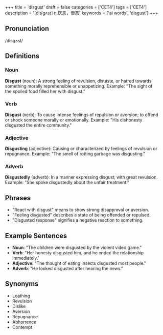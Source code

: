 +++
title = 'disgust'
draft = false
categories = ['CET4']
tags = ['CET4']
description = '[disˈgʌst] n.厌恶，憎恶'
keywords = ['ai words', 'disgust']
+++

## Pronunciation
/disɡʌst/

## Definitions
### Noun
**Disgust** (noun): A strong feeling of revulsion, distaste, or hatred towards something morally reprehensible or unappetizing. Example: "The sight of the spoiled food filled her with disgust."

### Verb
**Disgust** (verb): To cause intense feelings of repulsion or aversion; to offend or shock someone morally or emotionally. Example: "His dishonesty disgusted the entire community."

### Adjective
**Disgusting** (adjective): Causing or characterized by feelings of revulsion or repugnance. Example: "The smell of rotting garbage was disgusting."

### Adverb
**Disgustedly** (adverb): In a manner expressing disgust; with great revulsion. Example: "She spoke disgustedly about the unfair treatment."

## Phrases
- "React with disgust" means to show strong disapproval or aversion.
- "Feeling disgusted" describes a state of being offended or repulsed.
- "Disgusted response" signifies a negative reaction to something.

## Example Sentences
- **Noun**: "The children were disgusted by the violent video game."
- **Verb**: "Her honesty disgusted him, and he ended the relationship immediately."
- **Adjective**: "The thought of eating insects disgusted most people."
- **Adverb**: "He looked disgusted after hearing the news."

## Synonyms
- Loathing
- Revulsion
- Dislike
- Aversion
- Repugnance
- Abhorrence
- Contempt
